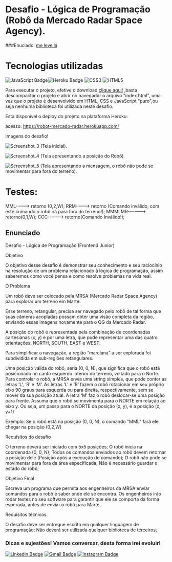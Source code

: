 # Desafio -­ Lógica de Programação (Robô da Mercado Radar Space Agency).

###Enuciado: [me leve lá](#ancora1)

# Tecnologias utilizadas 
![JavaScript Badge]( https://img.shields.io/badge/JavaScript-F7DF1E?style=for-the-badge&logo=javascript&logoColor=black)![Heroku Badge](https://img.shields.io/badge/Heroku-430098?style=for-the-badge&logo=heroku&logoColor=white)	![CSS3](https://img.shields.io/badge/css3-%231572B6.svg?style=for-the-badge&logo=css3&logoColor=white) ![HTML5](https://img.shields.io/badge/html5-%23E34F26.svg?style=for-the-badge&logo=html5&logoColor=white)

Para executar o projeto, efetive o download [clique aqui!](https://github.com/MarcelinoGarcia-NA/MarcelinoGarcia-NA/DesafioRoboMercadoRadar/archive/refs/heads/main.zip) ,basta descompactar o projeto e abrir no navegador o arquivo "index.html",
uma vez que o projeto é desenvolvido em HTML, CSS e JavaScript "puro",ou seja nenhuma biblioteca foi utilizada neste desafio.

Esta disponível o deploy do projeto na plataforma Heroku:

acesso: https://robot-mercado-radar.herokuapp.com/

Imagens do desafio!

![Screenshot_3](https://user-images.githubusercontent.com/64509713/183326436-83bac8c3-4b3b-43cb-b677-47dfdcb3046b.png)
(Tela inicial).

![Screenshot_4](https://user-images.githubusercontent.com/64509713/183326442-bcbf37ff-fc52-4c38-b580-ba307aece9f8.png)
(Tela apresentando a posição do Robô).

![Screenshot_5](https://user-images.githubusercontent.com/64509713/183326447-0540e173-5898-4a1d-a7b2-012aaceec829.png)
(Tela apresentando a mensagem, o robô não pode se movimentar para fora do terreno).

# Testes:
MML----> retorno (0,2,W);
RRM----> retorno (Comando inválido, com este comando o robô irá para fora do terreno!);
MMMLMR------> retorno(0,1,W);
CCC-----> retorno(Comando Inválido!);

<a id="ancora1"></a>
## Enunciado 

Desafio -­ Lógica de Programação (Frontend Junior)
 
Objetivo
 
O objetivo desse desafio é demonstrar seu conhecimento e seu raciocínio na resolução de um problema relacionado à lógica de programação, assim saberemos como você pensa e como resolve problemas na vida real.
 
O Problema
 
Um robô deve ser colocado pela MRSA (Mercado Radar Space Agency) para explorar um terreno em Marte.
 
Esse terreno, retangular, precisa ser navegado pelo robô de tal forma que suas câmeras acopladas possam obter uma visão completa da região, enviando essas imagens novamente para o QG da Mercado Radar.
 
A posição do robô é representada pela combinação de coordenadas cartesianas (x, y) e por uma letra, que pode representar uma das quatro orientações: NORTH, SOUTH, EAST e WEST.
 
Para simplificar a navegação, a região “marciana” a ser explorada foi subdividida em sub-regiões retangulares.
 
Uma posição válida do robô, seria (0, 0, N), que significa que o robô está posicionado no canto esquerdo inferior do terreno, voltado para o Norte.
Para controlar o robô, a MRSA envia uma string simples, que pode conter as letras ‘L’, ‘R’ e ‘M’. As letras ‘L’ e ‘R’ fazem o robô rotacionar em seu próprio eixo 90 graus para esquerda ou para direita, respectivamente, sem se mover da sua posição atual. A letra ‘M’ faz o robô deslocar-­se uma posição para frente.
Assuma que o robô se movimenta para o NORTE em relação ao eixo y. Ou seja, um passo para o NORTE da posição (x, y), é a posição (x, y+1)
 
Exemplo: Se o robô está na posição (0, 0, N), o comando "MML" fará ele chegar na posição (0,2,W)
 
Requisitos do desafio
 
O terreno deverá ser iniciado com 5x5 posições;
O robô inicia na coordenada (0, 0, N);
Todos os comandos enviados ao robô devem retornar a posição dele (Posição após a execução do comando);
O robô não pode se movimentar para fora da área especificada;
Não é necessário guardar o estado do robô;
 
Objetivo Final
 
Escreva um programa que permita aos engenheiros da MRSA enviar comandos para o robô e saber onde ele se encontra. Os engenheiros irão rodar testes no seu software para garantir que ele se comporta da forma esperada, antes de enviar o robô para Marte.
 
Requisitos técnicos
 
O desafio deve ser entregue escrito em qualquer linguagem de programação;
Não deverá ser utilizada qualquer biblioteca de terceiros;

### Dicas e sujestões! Vamos conversar, desta forma irei evoluir! 
[![Linkedin Badge](https://img.shields.io/badge/-Marcelino%20Garcia-6633cc?style=flat-square&logo=Linkedin&logoColor=white&link=https://www.linkedin.com/in/marcelino-garcia-2a1309219/)](https://www.linkedin.com/in/marcelino-garcia-2a1309219/) 
[![Gmail Badge](https://img.shields.io/badge/-marcelino.garcia@novaandradina.org-6633cc?style=flat-square&logo=Gmail&logoColor=white&link=mailto:marcelino.garcia@novaandradina.org)](mailto:marcelino.garcia@novaandradina.org)
[![Instagram Badge](https://img.shields.io/badge/-marcelinovitorgarcia-6633cc?style=flat-square&logo=Instagram&logoColor=white&link=https://www.instagram.com/marcelinovitorgarcia/)](https://www.instagram.com/marcelinovitorgarcia/)

